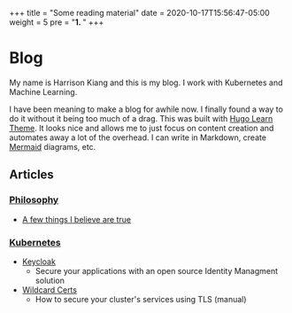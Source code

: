 +++
title = "Some reading material"
date = 2020-10-17T15:56:47-05:00
weight = 5
pre = "<b>1. </b>"
+++

# Blog

My name is Harrison Kiang and this is my blog.
I work with Kubernetes and Machine Learning.

I have been meaning to make a blog for awhile now.
I finally found a way to do it without it being too much of a drag.
This was built with [Hugo Learn Theme](https://github.com/matcornic/hugo-theme-learn).
It looks nice and allows me to just focus on content creation and automates away a lot of the overhead.
I can write in Markdown, create [Mermaid](https://learn.netlify.app/en/shortcodes/mermaid/) diagrams, etc.


## Articles

### [Philosophy](./philosophy)
- [A few things I believe are true](./philosophy)

### [Kubernetes](./kubernetes)
- [Keycloak](./kubernetes/keycloak)
  - Secure your applications with an open source Identity Managment solution
- [Wildcard Certs](./kubernetes/wildcard-certs)
  - How to secure your cluster's services using TLS (manual)